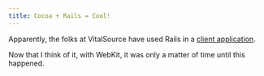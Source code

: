 ```yaml
---
title: Cocoa + Rails = Cool!
---
```

Apparently, the folks at VitalSource have used Rails in a [client
application][1].

Now that I think of it, with WebKit, it was only a matter of time until this
happened.

   [1]: http://blogs.pragprog.com/cgi-bin/pragdave.cgi/Random/VitalSource.html

